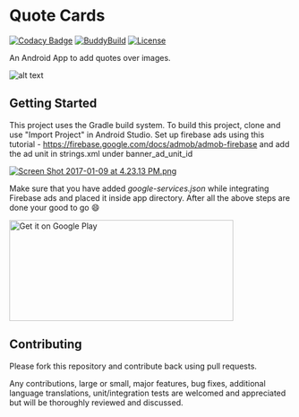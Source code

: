 # Quote Cards

[![Codacy Badge](https://api.codacy.com/project/badge/Grade/5bd3944711b7497492e79042be8a7166)](https://www.codacy.com/app/passiondroid/Quote_Cards?utm_source=github.com&utm_medium=referral&utm_content=passiondroid/Quote_Cards&utm_campaign=badger)
[![BuddyBuild](https://dashboard.buddybuild.com/api/statusImage?appID=586b83ec05b560010042c840&branch=master&build=latest)](https://dashboard.buddybuild.com/apps/586b83ec05b560010042c840/build/latest?branch=master)
[![License](http://img.shields.io/:license-apache-blue.svg)](http://www.apache.org/licenses/LICENSE-2.0.html)

An Android App to add quotes over images.

![alt text](https://s30.postimg.org/54km4rze9/Quote_Cards.png)

## Getting Started

This project uses the Gradle build system.  To build this project, clone and use 
"Import Project" in Android Studio. Set up firebase ads using this tutorial - https://firebase.google.com/docs/admob/admob-firebase and add the ad unit in strings.xml under banner_ad_unit_id

[![Screen Shot 2017-01-09 at 4.23.13 PM.png](https://s24.postimg.org/ord5o199x/Screen_Shot_2017_01_09_at_4_23_13_PM.png)](https://postimg.org/image/mmssmy7n5/)

Make sure that you have added *google-services.json* while integrating Firebase ads and placed it inside app directory.
After all the above steps are done your good to go :smile:

<a href='https://play.google.com/store/apps/details?id=com.quotes.app.cards&pcampaignid=MKT-Other-global-all-co-prtnr-py-PartBadge-Mar2515-1'><img alt='Get it on Google Play' src='https://play.google.com/intl/en_us/badges/images/generic/en_badge_web_generic.png' height="180" width="400"/></a>


## Contributing

Please fork this repository and contribute back using pull requests.

Any contributions, large or small, major features, bug fixes, additional language translations, unit/integration tests are welcomed and appreciated but will be thoroughly reviewed and discussed.
